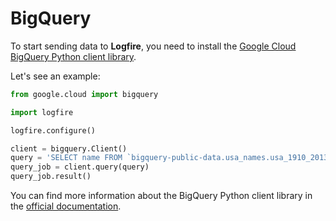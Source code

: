 # BigQuery

To start sending data to **Logfire**, you need to install the [Google Cloud BigQuery Python client library][bigquery-pypi].

Let's see an example:

```python
from google.cloud import bigquery

import logfire

logfire.configure()

client = bigquery.Client()
query = 'SELECT name FROM `bigquery-public-data.usa_names.usa_1910_2013` ' 'WHERE state = "TX" ' 'LIMIT 100'
query_job = client.query(query)
query_job.result()
```

You can find more information about the BigQuery Python client library in the [official documentation][bigquery].

[bigquery-otel]: https://cloud.google.com/python/docs/reference/bigquery/latest#instrumenting-with-opentelemetry
[bigquery]: https://cloud.google.com/python/docs/reference/bigquery/latest
[bigquery-pypi]: https://pypi.org/project/google-cloud-bigquery/
